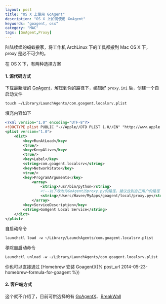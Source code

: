 ```yaml
---
layout: post
title: "OS X 上使用 GoAgent"
description: "OS X 上如何使用 GoAgent"
keywords: "goagent, osx"
category: "MAC"
tags: [GoAgent,Proxy]
---
```


陆陆续续的蚂蚁搬家，将工作机 ArchLinux 下的工具都搬到 Mac OS X 下，proxy 是必不可少的。

在 OS X 下，有两种选择方案

#### 1. 源代码方式

下载最新版的 [GoAgent](https://github.com/goagent/goagent/releases)，解压到你的路径下，编辑好 `proxy.ini` 后，创建一个自启动文件

    touch ~/Library/LaunchAgents/com.goagent.localsrv.plist

填充内容如下

<!-- more -->
```xml
<?xml version="1.0" encoding="UTF-8"?>
<!DOCTYPE plist PUBLIC "-//Apple//DTD PLIST 1.0//EN" "http://www.apple.com/DTDs/PropertyList-1.0.dtd">
<plist version="1.0">
    <dict>
        <key>RunAtLoad</key>
        <true/>
        <key>KeepAlive</key>
        <true/>
        <key>Label</key>
        <string>com.goagent.localsrv</string>
        <key>NetworkState</key>
        <true/>
        <key>ProgramArguments</key>
            <array>
                <string>/usr/bin/python</string>
                <!--以下改为你GoAgent的proxy.py的路径，建议放到自己用户的路径下，这样不会有需要sudo的问题 -->
                <string>/Users/Havee/MyApps/goagent/local/proxy.py</string>
            </array>
        <key>ServiceDescription</key>
        <string>GoAgent Local Service</string>
    </dict>
</plist>
```

自启动命令

    launchctl load -w ~/Library/LaunchAgents/com.goagent.localsrv.plist

移除自启动命令

    Launchctl unload -w ~/Library/LaunchAgents/com.goagent.localsrv.plist

你也可以直接通过 [Homebrew 安装 Goagent]({% post_url 2014-05-23-homebrew-formula-for-goagent %})

#### 2. 客户端方式

这个就不介绍了，目前可供选择的有 [GoAgentX](https://github.com/ohdarling/GoAgentX)、[BreakWall](https://code.google.com/p/breakwall/)
